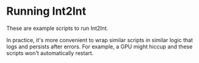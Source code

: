 
# Running Int2Int #

These are example scripts to run Int2Int.

In practice, it's more convenient to wrap similar scripts in similar logic that
logs and persists after errors. For example, a GPU might hiccup and these
scripts won't automatically restart.
